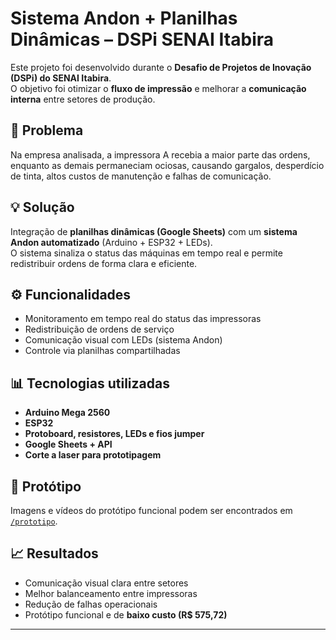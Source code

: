 # Sistema Andon + Planilhas Dinâmicas – DSPi SENAI Itabira

Este projeto foi desenvolvido durante o **Desafio de Projetos de Inovação (DSPi) do SENAI Itabira**.  
O objetivo foi otimizar o **fluxo de impressão** e melhorar a **comunicação interna** entre setores de produção.

## 🚩 Problema
Na empresa analisada, a impressora A recebia a maior parte das ordens, enquanto as demais permaneciam ociosas, causando gargalos, desperdício de tinta, altos custos de manutenção e falhas de comunicação.

## 💡 Solução
Integração de **planilhas dinâmicas (Google Sheets)** com um **sistema Andon automatizado** (Arduino + ESP32 + LEDs).  
O sistema sinaliza o status das máquinas em tempo real e permite redistribuir ordens de forma clara e eficiente.

## ⚙️ Funcionalidades
- Monitoramento em tempo real do status das impressoras  
- Redistribuição de ordens de serviço  
- Comunicação visual com LEDs (sistema Andon)  
- Controle via planilhas compartilhadas  

## 📊 Tecnologias utilizadas
- **Arduino Mega 2560**  
- **ESP32**  
- **Protoboard, resistores, LEDs e fios jumper**  
- **Google Sheets + API**  
- **Corte a laser para prototipagem**

## 📸 Protótipo
Imagens e vídeos do protótipo funcional podem ser encontrados em [`/prototipo`](./prototipo).

## 📈 Resultados
- Comunicação visual clara entre setores  
- Melhor balanceamento entre impressoras  
- Redução de falhas operacionais  
- Protótipo funcional e de **baixo custo (R$ 575,72)**  

---
